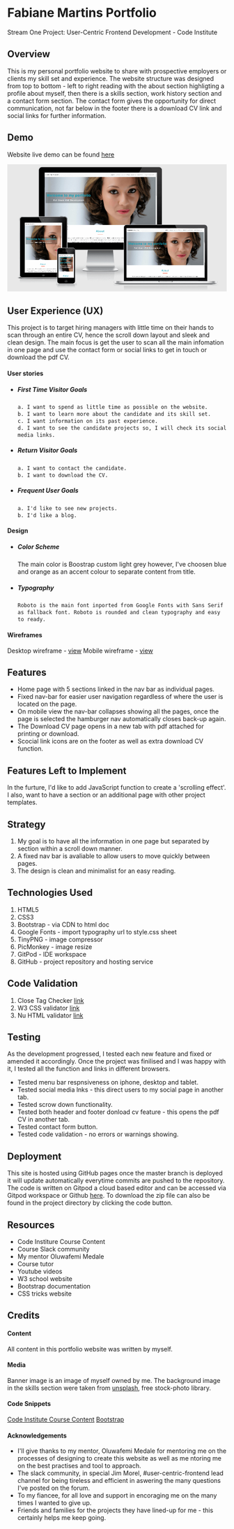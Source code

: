 
# Fabiane Martins Portfolio

Stream One Project: User-Centric Frontend Development - Code Institute 

## Overview

This is my personal portfolio website to share with prospective employers or clients my skill set and experience. The website structure was designed from top to bottom - left to right reading with the about section highligting a profile about myself, then there is a skills section, work history section and a contact form section.
The contact form gives the opportunity for direct communication, not far below in the footer there is a download CV link and social links for further information.

## Demo 

Website live demo can be found [here](https://fabiane-martins.github.io/personal-portfolio/)

![Desktop Demo](assets/docs/web-demo.png)

## User Experience (UX)

This project is to target hiring managers with little time on their hands to scan through an entire CV, hence the scroll down layout and sleek and clean design. The main focus is get the user to scan all the main infomation in one page and use the contact form or social links to get in touch or download the pdf CV.



#### User stories

-   ##### First Time Visitor Goals
        a. I want to spend as little time as possible on the website.
        b. I want to learn more about the candidate and its skill set.
        c. I want information on its past experience.
        d. I want to see the candidate projects so, I will check its social media links.

-   ##### Return Visitor Goals
        a. I want to contact the candidate. 
        b. I want to download the CV.

-   ##### Frequent User Goals
        a. I'd like to see new projects.
        b. I'd like a blog.

#### Design

-   ##### Color Scheme
       The main color is Boostrap custom light grey however, I've choosen blue and orange as an accent colour to separate content from title.

-   ##### Typography
        Roboto is the main font inported from Google Fonts with Sans Serif as fallback font. Roboto is rounded and clean typography and easy to ready.
        
         

#### Wireframes

Desktop wireframe - [view](assets/docs/desktop-framework.png)
Mobile wireframe - [view](assets/docs/mobile-framework.png)


## Features

- Home page with 5 sections linked in the nav bar as individual pages.
- Fixed nav-bar for easier user navigation regardless of where the user is located on the page.
- On mobile view the nav-bar collapses showing all the pages, once the page is selected the hamburger nav automatically closes back-up again.
- The Download CV page opens in a new tab with pdf attached for printing or download.
- Scocial link icons are on the footer as well as extra download CV function.

## Features Left to Implement

In the furture, I'd like to add JavaScript function to create a 'scrolling effect'. I also, want to have a section or an additional page with other project templates.

## Strategy

1. My goal is to have all the information in one page but separated by section within a scroll down manner.
2. A fixed nav bar is avaliable to allow users to move quickly between pages.
3. The design is clean and minimalist for an easy reading.

## Technologies Used

1. HTML5
2. CSS3
3. Bootstrap - via CDN to html doc
4. Google Fonts - import typography url to style.css sheet
5. TinyPNG - image compressor
6. PicMonkey - image resize
7. GitPod - IDE workspace
8. GitHub - project repository and hosting service

## Code Validation

1. Close Tag Checker [link](https://www.aliciaramirez.com/closing-tags-checker/)
2. W3 CSS validator [link](https://jigsaw.w3.org/css-validator/)
3. Nu HTML validator [link](https://validator.w3.org/nu/#textarea)

## Testing

As the development progressed, I tested each new feature and fixed or amended it accordingly. Once the project was finilised and I was happy with it, I tested all the function and links in different browsers.
- Tested menu bar respnsiveness on iphone, desktop and tablet.
- Tested social media lnks - this direct users to my social page in another tab.
- Tested scrow down functionality.
- Tested both header and footer donload cv feature - this opens the pdf CV in another tab.
- Tested contact form button.
- Tested code validation - no errors or warnings showing.

## Deployment

This site is hosted using GitHub pages once the master branch is deployed it will update automatically everytime commits are pushed to the repository. 
The code is written on Gitpod a cloud based editor and can be accessed via Gitpod workspace or Github [here](https://github.com/Fabiane-Martins/personal-portfolio). To download the zip file can also be found in the project directory by clicking the code button. 

## Resources

- Code Institure Course Content
- Course Slack community
- My mentor Oluwafemi Medale
- Course tutor
- Youtube videos
- W3 school website
- Bootstrap documentation
- CSS tricks website

## Credits

#### Content

All content in this portfolio website was written by myself.

#### Media

Banner image is an image of myself owned by me. The background image in the skills section were taken from [unsplash](https://unsplash.com/images/stock), free stock-photo library. 

#### Code Snippets

[Code Institute Course Content](https://courses.codeinstitute.net/)
[Bootstrap](https://getbootstrap.com/)

#### Acknowledgements

- I'll give thanks to my mentor, Oluwafemi Medale for mentoring me on the processes of designing to create this website as well as me ntoring me on the best practises and tool to approach.
- The slack community, in special Jim Morel, #user-centric-frontend lead channel for being tireless and efficient in aswering the many questions I've posted on the forum. 
- To my fiancee, for all love and support in encoraging me on the many times I wanted to give up. 
- Friends and families for the projects they have lined-up for me - this certainly helps me keep going.